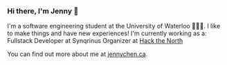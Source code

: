 ### Hi there, I'm Jenny 👋

<!--
**jenny-chen/jenny-chen** is a ✨ _special_ ✨ repository because its `README.md` (this file) appears on your GitHub profile.

Here are some ideas to get you started:

- 🔭 I’m currently working on ...
- 🌱 I’m currently learning ...
- 👯 I’m looking to collaborate on ...
- 🤔 I’m looking for help with ...
- 💬 Ask me about ...
- 📫 How to reach me: ...
- 😄 Pronouns: ...
- ⚡ Fun fact: ...
-->

I'm a software engineering student at the University of Waterloo 👩🏻‍💻. I like to make things and have new experiences!
I'm currently working as a:
Fullstack Developer at Synqrinus
Organizer at [Hack the North](hackthenorth.com)

You can find out more about me at [jennychen.ca](https://jennychen.ca).
